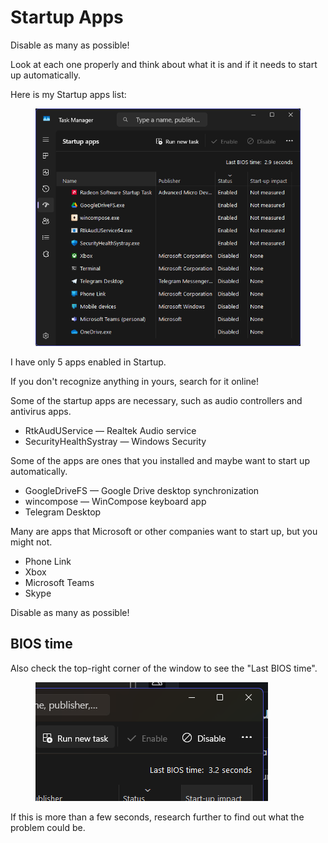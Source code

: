 # Startup Apps

Disable as many as possible!

Look at each one properly and think about what it is and if it needs to start up automatically.

Here is my Startup apps list:

<figure><img src="../.gitbook/assets/image (15).png" alt=""><figcaption></figcaption></figure>

I have only 5 apps enabled in Startup.&#x20;

If you don't recognize anything in yours, search for it online!

Some of the startup apps are necessary, such as audio controllers and antivirus apps.

* RtkAudUService — Realtek Audio service
* SecurityHealthSystray — Windows Security

Some of the apps are ones that you installed and maybe want to start up automatically.

* GoogleDriveFS — Google Drive desktop synchronization
* wincompose — WinCompose keyboard app
* Telegram Desktop

Many are apps that Microsoft or other companies want to start up, but you might not.

* Phone Link&#x20;
* Xbox
* Microsoft Teams
* Skype

Disable as many as possible!

## BIOS time

Also check the top-right corner of the window to see the "Last BIOS time".

<figure><img src="../.gitbook/assets/image (26).png" alt=""><figcaption></figcaption></figure>

If this is more than a few seconds, research further to find out what the problem could be.
